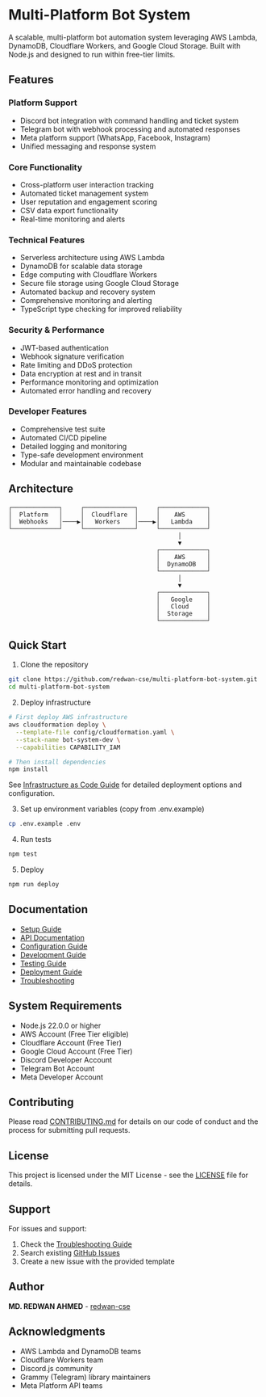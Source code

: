 # Multi-Platform Bot System

A scalable, multi-platform bot automation system leveraging AWS Lambda, DynamoDB, Cloudflare Workers, and Google Cloud Storage. Built with Node.js and designed to run within free-tier limits.

## Features

### Platform Support
- Discord bot integration with command handling and ticket system
- Telegram bot with webhook processing and automated responses
- Meta platform support (WhatsApp, Facebook, Instagram)
- Unified messaging and response system

### Core Functionality
- Cross-platform user interaction tracking
- Automated ticket management system
- User reputation and engagement scoring
- CSV data export functionality
- Real-time monitoring and alerts

### Technical Features
- Serverless architecture using AWS Lambda
- DynamoDB for scalable data storage
- Edge computing with Cloudflare Workers
- Secure file storage using Google Cloud Storage
- Automated backup and recovery system
- Comprehensive monitoring and alerting
- TypeScript type checking for improved reliability

### Security & Performance
- JWT-based authentication
- Webhook signature verification
- Rate limiting and DDoS protection
- Data encryption at rest and in transit
- Performance monitoring and optimization
- Automated error handling and recovery

### Developer Features
- Comprehensive test suite
- Automated CI/CD pipeline
- Detailed logging and monitoring
- Type-safe development environment
- Modular and maintainable codebase

## Architecture

```
┌─────────────┐     ┌──────────────┐     ┌─────────────┐
│  Platform   │     │  Cloudflare  │     │    AWS      │
│  Webhooks   │────▶│   Workers    │────▶│   Lambda    │
└─────────────┘     └──────────────┘     └─────────────┘
                                               │
                                               ▼
                                         ┌─────────────┐
                                         │    AWS      │
                                         │  DynamoDB   │
                                         └─────────────┘
                                               │
                                               ▼
                                         ┌─────────────┐
                                         │   Google    │
                                         │   Cloud     │
                                         │  Storage    │
                                         └─────────────┘
```

## Quick Start

1. Clone the repository
```bash
git clone https://github.com/redwan-cse/multi-platform-bot-system.git
cd multi-platform-bot-system
```

2. Deploy infrastructure
```bash
# First deploy AWS infrastructure
aws cloudformation deploy \
  --template-file config/cloudformation.yaml \
  --stack-name bot-system-dev \
  --capabilities CAPABILITY_IAM

# Then install dependencies
npm install
```

See [Infrastructure as Code Guide](./docs/Deployment.md#infrastructure-as-code-cloudformation) for detailed deployment options and configuration.

3. Set up environment variables (copy from .env.example)
```bash
cp .env.example .env
```

4. Run tests
```bash
npm test
```

5. Deploy
```bash
npm run deploy
```

## Documentation

- [Setup Guide](./docs/SetupGuide.md)
- [API Documentation](./docs/API.md)
- [Configuration Guide](./docs/Configuration.md)
- [Development Guide](./docs/Development.md)
- [Testing Guide](./docs/Testing.md)
- [Deployment Guide](./docs/Deployment.md)
- [Troubleshooting](./docs/Troubleshooting.md)

## System Requirements

- Node.js 22.0.0 or higher
- AWS Account (Free Tier eligible)
- Cloudflare Account (Free Tier)
- Google Cloud Account (Free Tier)
- Discord Developer Account
- Telegram Bot Account
- Meta Developer Account

## Contributing

Please read [CONTRIBUTING.md](CONTRIBUTING.md) for details on our code of conduct and the process for submitting pull requests.

## License

This project is licensed under the MIT License - see the [LICENSE](LICENSE) file for details.

## Support

For issues and support:
1. Check the [Troubleshooting Guide](./docs/Troubleshooting.md)
2. Search existing [GitHub Issues](https://github.com/redwan-cse/multi-platform-bot-system/issues)
3. Create a new issue with the provided template

## Author

**MD. REDWAN AHMED** - [redwan-cse](https://github.com/redwan-cse)

## Acknowledgments

- AWS Lambda and DynamoDB teams
- Cloudflare Workers team
- Discord.js community
- Grammy (Telegram) library maintainers
- Meta Platform API teams